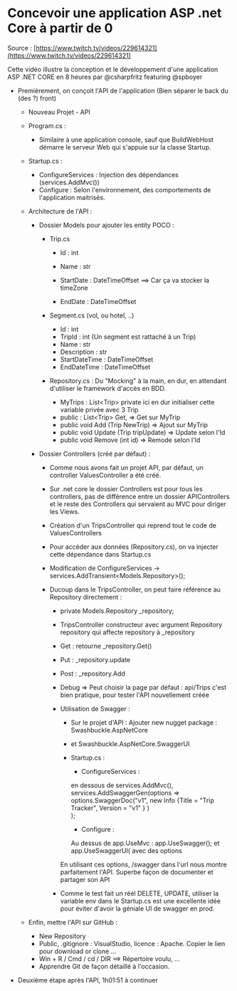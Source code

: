 # Concevoir une application ASP .net Core à partir de 0

Source : [https://www.twitch.tv/videos/229614321](https://www.twitch.tv/videos/229614321)

Cette vidéo illustre la conception et le développement d'une application ASP .NET CORE en 8 heures par @csharpfritz featuring @spboyer

* Premièrement, on conçoit l'API de l'application \(Bien séparer le back du \(des ?\) front\)

  * Nouveau Projet - API
  * Program.cs :
    * Similaire à une application console, sauf que BuildWebHost démarre le serveur Web qui s'appuie sur la classe Startup.
  * Startup.cs :
    * ConfigureServices : Injection des dépendances \(services.AddMvc\(\)\)
    * Configure : Selon l'environnement, des comportements de l'application maitrisés.
  * Architecture de l'API :

    * Dossier Models pour ajouter les entity POCO :

      * Trip.cs

        * Id : int
        * Name : str
        * StartDate : DateTimeOffset ==&gt; Car ça va stocker la timeZone

        * EndDate : DateTimeOffset

      * Segment.cs \(vol, ou hotel, ..\)

        * Id : int
        * TripId : int \(Un segment est rattaché à un Trip\)
        * Name : str
        * Description : str
        * StartDateTime : DateTimeOffset
        * EndDateTime : DateTimeOffset

      * Repository.cs : Du "Mocking" à la main, en dur, en attendant d'utiliser le framework d'accès en BDD.

        * MyTrips : List&lt;Trip&gt; private ici en dur initialiser cette variable privée avec 3 Trip
        * public : List&lt;Trip&gt; Get, =&gt; Get sur MyTrip
        * public void Add \(Trip NewTrip\) =&gt; Ajout sur MyTrip
        * public void Update \(Trip tripUpdate\) =&gt; Update selon l'Id
        * public void Remove \(int id\) =&gt; Remode selon l'Id

    * Dossier Controllers \(créé par défaut\) :

      * Comme nous avons fait un projet API, par défaut, un controller ValuesController a été créé.
      * Sur .net core le dossier Controllers est pour tous les controllers, pas de différence entre un dossier APIControllers et le reste des Controllers qui servaient au MVC pour diriger les Views.
      * Création d'un TripsController qui reprend tout le code de ValuesControllers 
      * Pour accéder aux données \(Repository.cs\), on va injecter cette dépendance dans Startup.cs
      * Modification de ConfigureServices -&gt; services.AddTransient&lt;Models.Repository&gt;\(\);
      * Ducoup dans le TripsController, on peut faire référence au Repository directement :

        * private Models.Repository \_repository; 
        * TripsController constructeur avec argument Repository repository qui affecte repository à \_repository
        * Get : retourne \_repository.Get\(\)
        * Put : \_repository.update
        * Post : \_repository.Add
        * Debug =&gt; Peut choisir la page par défaut : api/Trips c'est bien pratique, pour tester l'API nouvellement créée
        * Utilisation de Swagger :

          * Sur le projet d'API : Ajouter new nugget package : Swashbuckle.AspNetCore
          * et Swashbuckle.AspNetCore.SwaggerUI
          * Startup.cs :

            * ConfigureServices : 

            en dessous de services.AddMvc\(\),   
            services.AddSwaggerGen\(options =&gt; options.SwaggerDoc\("v1", new Info {Title = "Trip Tracker", Version = "v1" } \)  
            \);

            * Configure : 

            Au dessus de app.UseMvc : app.UseSwagger\(\); et app.UseSwaggerUI\( avec des options

          En utilisant ces options, /swagger dans l'url nous montre parfaitement l'API. Superbe façon de documenter et partager son API

        * Comme le test fait un réél DELETE, UPDATE, utiliser la variable env dans le Startup.cs est une excellente idée pour éviter d'avoir la géniale UI de swagger en prod.

  * Enfin, mettre l'API sur GitHub :

    * New Repository
    * Public, .gitignore : VisualStudio, licence : Apache. Copier le lien pour download or clone ...
    * Win + R / Cmd / cd / DIR ==&gt; Répertoire voulu, ...
    * Apprendre Git de façon détaillé à l'occasion.

* Deuxième étape après l'API, 1h01:51 à continuer



